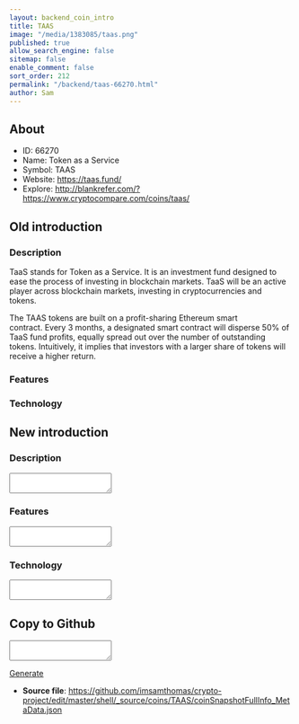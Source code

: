 ```yaml
---
layout: backend_coin_intro
title: TAAS
image: "/media/1383085/taas.png"
published: true
allow_search_engine: false
sitemap: false
enable_comment: false
sort_order: 212
permalink: "/backend/taas-66270.html"
author: Sam
---
```


## About

- ID: 66270
- Name: Token as a Service
- Symbol: TAAS
- Website: https://taas.fund/
- Explore: http://blankrefer.com/?https://www.cryptocompare.com/coins/taas/


## Old introduction

### Description

<p><span>TaaS stands for Token as a Service. It is an investment fund designed to ease the process of investing in blockchain markets. TaaS will be an active player across blockchain markets, investing in cryptocurrencies and tokens. </span></p><p><span>The TAAS tokens are built on a profit-sharing Ethereum smart contract. Every 3 months, a designated smart contract will disperse 50% of TaaS fund profits, equally spread out over the number of outstanding tokens. Intuitively, it implies that investors with a larger share of tokens will receive a higher return.</span></p>

### Features


### Technology




## New introduction


### Description
<textarea id="meta_description" name="description"></textarea>

### Features
<textarea id="meta_features" name="features"></textarea>

### Technology
<textarea id="meta_technology" name="technology"></textarea>


## Copy to Github

<textarea id="coinsnapshotfullinfo_metadata"></textarea>

<a href="#gen" onclick="generateMetaDatJson()">Generate</a>

- **Source file**: <a href="https://github.com/imsamthomas/crypto-project/edit/master/shell/_source/coins/TAAS/coinSnapshotFullInfo_MetaData.json">https://github.com/imsamthomas/crypto-project/edit/master/shell/_source/coins/TAAS/coinSnapshotFullInfo_MetaData.json</a>

